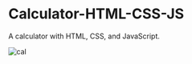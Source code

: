 # Calculator-HTML-CSS-JS

<p>A calculator with HTML, CSS, and JavaScript. </p>




![cal](https://github.com/user-attachments/assets/e1112b4d-0436-41ab-a0e1-f35141e41925)
